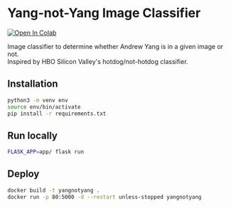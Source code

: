 # Yang-not-Yang Image Classifier
[![Open In Colab](https://colab.research.google.com/assets/colab-badge.svg)](https://colab.research.google.com/drive/1-OEDTq5f968CaJBFfOMJJ-80YWs9C8ND?usp=sharing)

Image classifier to determine whether Andrew Yang is in a given image or not.\
Inspired by HBO Silicon Valley's hotdog/not-hotdog classifier.

## Installation
```bash
python3 -m venv env
source env/bin/activate
pip install -r requirements.txt
```

## Run locally
```bash
FLASK_APP=app/ flask run
```

## Deploy
```bash
docker build -t yangnotyang .
docker run -p 80:5000 -d --restart unless-stopped yangnotyang
```
